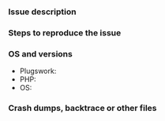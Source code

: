 ### Issue description
<!--- For questions, please use https://forums.imagicalmine.net. -->

### Steps to reproduce the issue
<!--- Add the steps to reproducing the issue. -->

### OS and versions
<!--- Please fill in the version details. -->
* Plugswork:
* PHP:
* OS:

### Crash dumps, backtrace or other files
<!--- Please paste crash dumps, backtraces or links to other images here. -->
